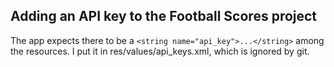 Adding an API key to the Football Scores project
------------------------------------------------
The app expects there to be a `<string name="api_key">...</string>` among the resources. I put it in res/values/api_keys.xml, which is ignored by git.